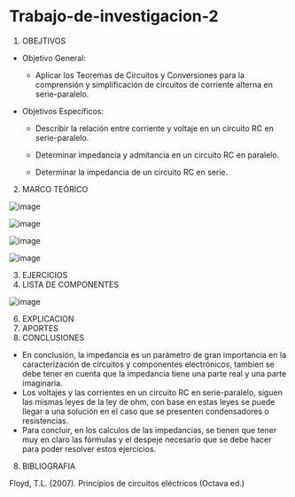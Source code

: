# Trabajo-de-investigacion-2

1. OBEJTIVOS

  * Objetivo General:
    
    - Aplicar los Teoremas de Circuitos y Conversiones para la comprensión y simplificación de circuitos de corriente alterna en serie-paralelo.
    
  * Objetivos Específicos:

    - Describir la relación entre corriente y voltaje en un circuito RC en serie-paralelo.
   
    - Determinar impedancia y admitancia en un circuito RC en paralelo.
   
    - Determinar la impedancia de un circuito RC en serie.

2. MARCO TEÓRICO

![image](https://user-images.githubusercontent.com/76132461/108800660-c60dc200-7561-11eb-89bc-fe25d29368df.png)

![image](https://user-images.githubusercontent.com/76132461/108800472-3cf68b00-7561-11eb-8f6e-928fd3792c5a.png)

![image](https://user-images.githubusercontent.com/76132461/108800143-5814cb00-7560-11eb-9299-56123756069b.png)

![image](https://user-images.githubusercontent.com/76132461/108800005-f05e8000-755f-11eb-8368-db60b723e61f.png)


3. EJERCICIOS
4. LISTA DE COMPONENTES

  ![image](https://user-images.githubusercontent.com/76134214/108808757-4db0fc00-7575-11eb-8b19-602b6cb67d77.png)

6. EXPLICACION
7. APORTES
8. CONCLUSIONES
 - En conclusión, la impedancia es un parámetro de gran importancia en la caracterización de circuitos y componentes electrónicos, tambien se debe tener en cuenta que la impedancia tiene una parte real y una parte imaginaria.
 - Los voltajes y las corrientes en un circuito RC en serie-paralelo, siguen las mismas leyes de la ley de ohm, con base en estas leyes se puede llegar a una solución en el caso que se presenten condensadores o resistencias.
 - Para concluir, en los calculos de las impedancias, se tienen que tener muy en claro las fórmulas y el despeje necesario que se debe hacer para poder resolver estos ejercicios.
 
8. BIBLIOGRAFIA

 Floyd, T.L. (2007). Principios de circuitos eléctricos (Octava ed.)


